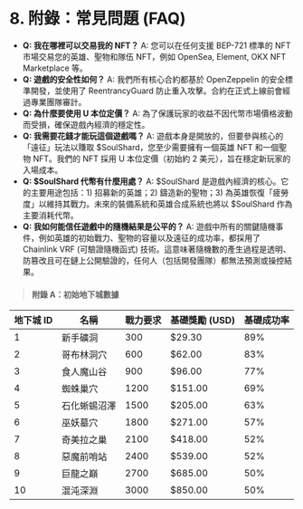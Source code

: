 # 8. 附錄：常見問題 (FAQ)

* **Q: 我在哪裡可以交易我的 NFT？** A: 您可以在任何支援 BEP-721 標準的 NFT 市場交易您的英雄、聖物和隊伍 NFT，例如 OpenSea, Element, OKX NFT Marketplace 等。
* **Q: 遊戲的安全性如何？** A: 我們所有核心合約都基於 OpenZeppelin 的安全標準開發，並使用了 ReentrancyGuard 防止重入攻擊。合約在正式上線前會經過專業團隊審計。
* **Q: 為什麼要使用 U 本位定價？** A: 為了保護玩家的收益不因代幣市場價格波動而受損，確保遊戲內經濟的穩定性。
* **Q: 我需要花錢才能玩這個遊戲嗎？** A: 遊戲本身是開放的，但要參與核心的「遠征」玩法以賺取 $SoulShard，您至少需要擁有一個英雄 NFT 和一個聖物 NFT。我們的 NFT 採用 U 本位定價（初始約 2 美元），旨在穩定新玩家的入場成本。
* **Q: $SoulShard 代幣有什麼用處？** A: $SoulShard 是遊戲內經濟的核心。它的主要用途包括：1) 招募新的英雄；2) 鑄造新的聖物；3) 為英雄恢復「疲勞度」以維持其戰力。未來的裝備系統和英雄合成系統也將以 $SoulShard 作為主要消耗代幣。
* **Q: 我如何能信任遊戲中的隨機結果是公平的？** A: 遊戲中所有的關鍵隨機事件，例如英雄的初始戰力、聖物的容量以及遠征的成功率，都採用了 Chainlink VRF (可驗證隨機函式) 技術。這意味著隨機數的產生過程是透明、防篡改且可在鏈上公開驗證的，任何人（包括開發團隊）都無法預測或操控結果。

> #### 附錄 A：初始地下城數據

| 地下城 ID | 名稱     | 戰力要求 | 基礎獎勵 (USD) | 基礎成功率 |
| ------ | ------ | ---- | ---------- | ----- |
| 1      | 新手礦洞   | 300  | $29.30     | 89%   |
| 2      | 哥布林洞穴  | 600  | $62.00     | 83%   |
| 3      | 食人魔山谷  | 900  | $96.00     | 77%   |
| 4      | 蜘蛛巢穴   | 1200 | $151.00    | 69%   |
| 5      | 石化蜥蜴沼澤 | 1500 | $205.00    | 63%   |
| 6      | 巫妖墓穴   | 1800 | $271.00    | 57%   |
| 7      | 奇美拉之巢  | 2100 | $418.00    | 52%   |
| 8      | 惡魔前哨站  | 2400 | $539.00    | 52%   |
| 9      | 巨龍之巔   | 2700 | $685.00    | 50%   |
| 10     | 混沌深淵   | 3000 | $850.00    | 50%   |

